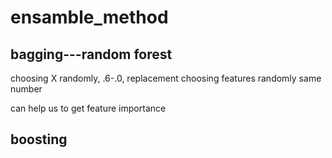 # ensamble_method
## bagging---random forest
choosing X randomly, .6-.0, replacement   choosing features randomly  same number

can help us to get feature importance

## boosting
